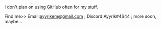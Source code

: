 I don't plan on using GitHub often for my stuff.

Find me>> 
Email:ayyrikem@gmail.com ; 
Discord:Ayyrik#4644 ; 
more soon, maybe...
